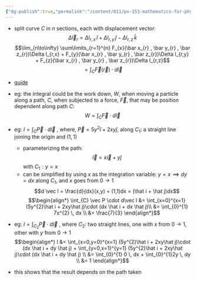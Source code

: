 ```yaml
---
{"dg-publish":true,"permalink":"/content/011/px-153-mathematics-for-physicists/term-2/px-153-i-integration/px-153-i9-line-integrals/","created":"2024-11-25T10:50:32.000+00:00","updated":"2024-11-26T19:38:16.085+00:00"}
---
```


- split curve $C$ in $n$ sections, each with displacement vector: 
$$\Delta\vec l_{r} = \Delta l_{r,x} \,\hat i + \Delta l_{r,y} \,\hat j - \Delta l_{r,z}\,\hat k$$
$$\lim_{n\to\infty} \sum\limits_{r=1}^{n} F_{x}(\bar x_{r} , \bar y_{r} , \bar z_{r})\Delta l_{r,x} + F_{y}(\bar x_{r} , \bar y_{r} , \bar z_{r})\Delta l_{r,y} + F_{z}(\bar x_{r} , \bar y_{r} , \bar z_{r})\Delta l_{r,z}$$
$$= \int_{C} \vec F(\vec r) \cdot d\vec l$$
- [guide](https://tutorial.math.lamar.edu/classes/calciii/lineintegralsintro.aspx)

- eg: the integral could be the work down, $W$, when moving a particle along a path, $C$, when subjected to a force, $\vec F$, that may be position dependent along path $C:$ 
$$W = \int_{C}\vec F \cdot d\vec l$$
- eg: $I = \int_{C}\vec P \cdot d\vec l$ , where, $\vec P = 5y^{2}\hat i + 2xy \hat j$, along $C_{1}:$ a straight line joining the origin and $(1,1)$
	- parameterizing the path: 
	$$\vec l = x \vec i + y \hat j$$ with $C_{1}: y=x$
	- can be simplified by using $x$ as the integration variable: $y=x \implies dy = dx$ along $C_{1}$, and $x$ goes from $0\to1$
	$$d \vec l = \frac{d}{dx}(x,y) = (1,1)dx = (\hat i + \hat j)dx$$
$$\begin{align*}
	\int_{C} \vec P \cdot d\vec l &= \int_{x=0}^{x=1} (5y^{2}\hat i + 2xy\hat j)\cdot (dx \hat i + dx \hat j)\\
	&= \int_{0}^{1} 7x^{2} \, dx \\
	&= \frac{7}{3}
\end{align*}$$

- eg: $I = \int_{C_{2}} \vec P \cdot d\vec l$ , where $C_{2}:$ two straight lines, one with $x$ from $0\to1$, other with $y$ from $0\to1$
$$\begin{align*}
	I &= \int_{x=0,y=0}^{x=1} (5y^{2}\hat i + 2xy\hat j)\cdot (dx \hat i + dy \hat j) + \int_{y=0,x=1}^{y=1} (5y^{2}\hat i + 2xy\hat j)\cdot (dx \hat i + dy \hat j) \\
	&= \int_{0}^{1} 0 \, dx + \int_{0}^{1}2y \, dy \\
	&= 1
\end{align*}$$
- this shows that the result depends on the path taken
